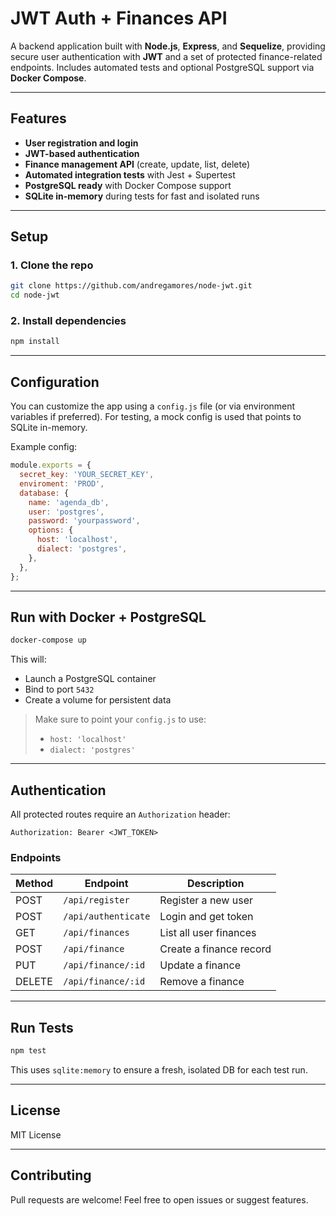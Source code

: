 # JWT Auth + Finances API

A backend application built with **Node.js**, **Express**, and **Sequelize**, providing secure user authentication with **JWT** and a set of protected finance-related endpoints. Includes automated tests and optional PostgreSQL support via **Docker Compose**.

---

## Features

- **User registration and login**
- **JWT-based authentication**
- **Finance management API** (create, update, list, delete)
- **Automated integration tests** with Jest + Supertest
- **PostgreSQL ready** with Docker Compose support
- **SQLite in-memory** during tests for fast and isolated runs

---

## Setup

### 1. Clone the repo

```bash
git clone https://github.com/andregamores/node-jwt.git
cd node-jwt
```

### 2. Install dependencies

```bash
npm install
```

---

## Configuration

You can customize the app using a `config.js` file (or via environment variables if preferred). For testing, a mock config is used that points to SQLite in-memory.

Example config:

```js
module.exports = {
  secret_key: 'YOUR_SECRET_KEY',
  enviroment: 'PROD',
  database: {
    name: 'agenda_db',
    user: 'postgres',
    password: 'yourpassword',
    options: {
      host: 'localhost',
      dialect: 'postgres',
    },
  },
};
```

---

## Run with Docker + PostgreSQL

```bash
docker-compose up
```

This will:

- Launch a PostgreSQL container
- Bind to port `5432`
- Create a volume for persistent data

> Make sure to point your `config.js` to use:
> - `host: 'localhost'`
> - `dialect: 'postgres'`

---

## Authentication

All protected routes require an `Authorization` header:

```http
Authorization: Bearer <JWT_TOKEN>
```

### Endpoints

| Method | Endpoint         | Description              |
|--------|------------------|--------------------------|
| POST   | `/api/register`  | Register a new user      |
| POST   | `/api/authenticate` | Login and get token   |
| GET    | `/api/finances`  | List all user finances   |
| POST   | `/api/finance`   | Create a finance record  |
| PUT    | `/api/finance/:id` | Update a finance        |
| DELETE | `/api/finance/:id` | Remove a finance        |

---

## Run Tests

```bash
npm test
```

This uses `sqlite:memory` to ensure a fresh, isolated DB for each test run.

---

## License

MIT License

---

## Contributing

Pull requests are welcome! Feel free to open issues or suggest features.

